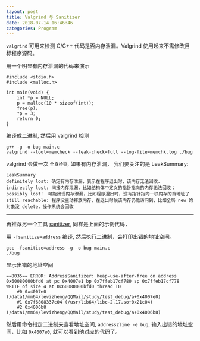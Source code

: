 ```yaml
---
layout: post
title: Valgrind 与 Sanitizer
date: 2018-07-14 16:46:46
categories: Program
---
```


`valgrind` 可用来检测 C/C++ 代码是否内存泄漏。Valgrind 使用起来不需修改目标程序源码。

用一个明显有内存泄漏的代码来演示

```
#include <stdio.h>
#include <malloc.h>

int main(void) {
    int *p = NULL;
    p = malloc(10 * sizeof(int));
    free(p);
    *p = 3;
    return 0;
}
```

编译成二进制, 然后用 valgrind 检测

```
g++ -g -o bug main.c
valgrind --tool=memcheck --leak-check=full --log-file=memchk.log ./bug
```

valgrind 会做一次 `全身检查`, 如果有内存泄漏， 我们要关注的是 LeakSummary:

```
LeakSummary
definitely lost: 确定有内存泄漏，表示在程序退出时，该内存无法回收.
indirectly lost: 间接内存泄漏，比如结构体中定义的指针指向的内存无法回收；
possibly lost： 可能出现内存泄漏，比如程序退出时，没有指针指向一块内存的首地址了
still reachable: 程序没主动释放内存，在退出时候该内存仍能访问到，比如全局 new 的对象没 delete，操作系统会回收
```

----

再推荐另一个工具 [sanitizer](https://github.com/google/sanitizers), 同样是上面的示例代码，

用 `-fsanitize=address` 编译, 然后执行二进制，会打印出错的地址空间。

```
gcc -fsanitize=address -g -o bug main.c
./bug
```

显示出错的地址空间

```
==8035== ERROR: AddressSanitizer: heap-use-after-free on address 0x60080000bfd0 at pc 0x4007e1 bp 0x7ffeb17cf780 sp 0x7ffeb17cf778
WRITE of size 4 at 0x60080000bfd0 thread T0
    #0 0x4007e0 (/data1/mm64/levizheng/QQMail/study/test_debug/a+0x4007e0)
    #1 0x7f6808337c04 (/usr/lib64/libc-2.17.so+0x21c04)
    #2 0x4006b8 (/data1/mm64/levizheng/QQMail/study/test_debug/a+0x4006b8)
```

然后用命令指定二进制来查看地址空间, `address2line -e bug`, 输入出错的地址空间，比如 `0x4007e0`, 
就可以看到他对应的代码了。 
